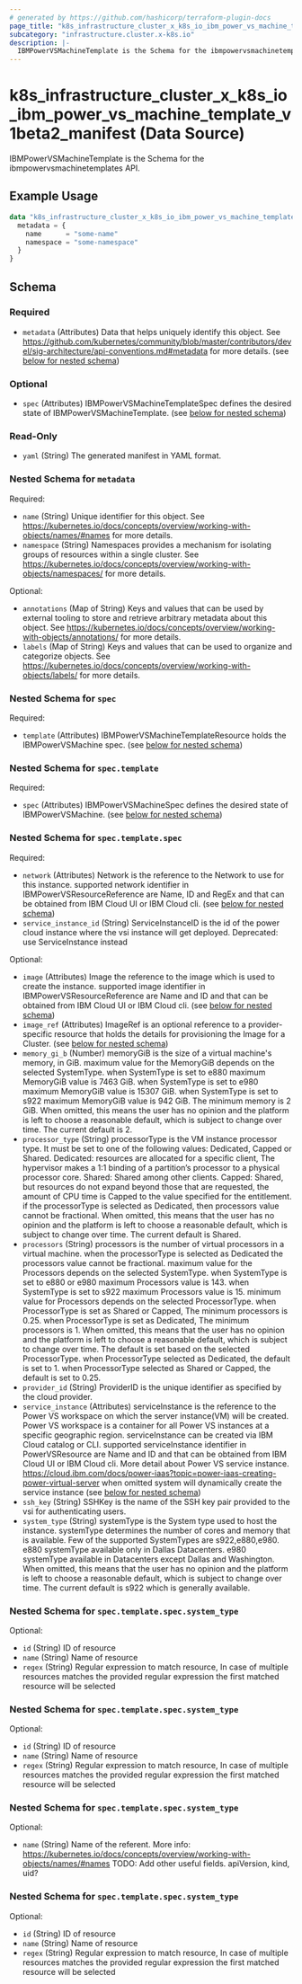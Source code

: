 ```yaml
---
# generated by https://github.com/hashicorp/terraform-plugin-docs
page_title: "k8s_infrastructure_cluster_x_k8s_io_ibm_power_vs_machine_template_v1beta2_manifest Data Source - terraform-provider-k8s"
subcategory: "infrastructure.cluster.x-k8s.io"
description: |-
  IBMPowerVSMachineTemplate is the Schema for the ibmpowervsmachinetemplates API.
---
```


# k8s_infrastructure_cluster_x_k8s_io_ibm_power_vs_machine_template_v1beta2_manifest (Data Source)

IBMPowerVSMachineTemplate is the Schema for the ibmpowervsmachinetemplates API.

## Example Usage

```terraform
data "k8s_infrastructure_cluster_x_k8s_io_ibm_power_vs_machine_template_v1beta2_manifest" "example" {
  metadata = {
    name      = "some-name"
    namespace = "some-namespace"
  }
}
```

<!-- schema generated by tfplugindocs -->
## Schema

### Required

- `metadata` (Attributes) Data that helps uniquely identify this object. See https://github.com/kubernetes/community/blob/master/contributors/devel/sig-architecture/api-conventions.md#metadata for more details. (see [below for nested schema](#nestedatt--metadata))

### Optional

- `spec` (Attributes) IBMPowerVSMachineTemplateSpec defines the desired state of IBMPowerVSMachineTemplate. (see [below for nested schema](#nestedatt--spec))

### Read-Only

- `yaml` (String) The generated manifest in YAML format.

<a id="nestedatt--metadata"></a>
### Nested Schema for `metadata`

Required:

- `name` (String) Unique identifier for this object. See https://kubernetes.io/docs/concepts/overview/working-with-objects/names/#names for more details.
- `namespace` (String) Namespaces provides a mechanism for isolating groups of resources within a single cluster. See https://kubernetes.io/docs/concepts/overview/working-with-objects/namespaces/ for more details.

Optional:

- `annotations` (Map of String) Keys and values that can be used by external tooling to store and retrieve arbitrary metadata about this object. See https://kubernetes.io/docs/concepts/overview/working-with-objects/annotations/ for more details.
- `labels` (Map of String) Keys and values that can be used to organize and categorize objects. See https://kubernetes.io/docs/concepts/overview/working-with-objects/labels/ for more details.


<a id="nestedatt--spec"></a>
### Nested Schema for `spec`

Required:

- `template` (Attributes) IBMPowerVSMachineTemplateResource holds the IBMPowerVSMachine spec. (see [below for nested schema](#nestedatt--spec--template))

<a id="nestedatt--spec--template"></a>
### Nested Schema for `spec.template`

Required:

- `spec` (Attributes) IBMPowerVSMachineSpec defines the desired state of IBMPowerVSMachine. (see [below for nested schema](#nestedatt--spec--template--spec))

<a id="nestedatt--spec--template--spec"></a>
### Nested Schema for `spec.template.spec`

Required:

- `network` (Attributes) Network is the reference to the Network to use for this instance. supported network identifier in IBMPowerVSResourceReference are Name, ID and RegEx and that can be obtained from IBM Cloud UI or IBM Cloud cli. (see [below for nested schema](#nestedatt--spec--template--spec--network))
- `service_instance_id` (String) ServiceInstanceID is the id of the power cloud instance where the vsi instance will get deployed. Deprecated: use ServiceInstance instead

Optional:

- `image` (Attributes) Image the reference to the image which is used to create the instance. supported image identifier in IBMPowerVSResourceReference are Name and ID and that can be obtained from IBM Cloud UI or IBM Cloud cli. (see [below for nested schema](#nestedatt--spec--template--spec--image))
- `image_ref` (Attributes) ImageRef is an optional reference to a provider-specific resource that holds the details for provisioning the Image for a Cluster. (see [below for nested schema](#nestedatt--spec--template--spec--image_ref))
- `memory_gi_b` (Number) memoryGiB is the size of a virtual machine's memory, in GiB. maximum value for the MemoryGiB depends on the selected SystemType. when SystemType is set to e880 maximum MemoryGiB value is 7463 GiB. when SystemType is set to e980 maximum MemoryGiB value is 15307 GiB. when SystemType is set to s922 maximum MemoryGiB value is 942 GiB. The minimum memory is 2 GiB. When omitted, this means the user has no opinion and the platform is left to choose a reasonable default, which is subject to change over time. The current default is 2.
- `processor_type` (String) processorType is the VM instance processor type. It must be set to one of the following values: Dedicated, Capped or Shared. Dedicated: resources are allocated for a specific client, The hypervisor makes a 1:1 binding of a partition’s processor to a physical processor core. Shared: Shared among other clients. Capped: Shared, but resources do not expand beyond those that are requested, the amount of CPU time is Capped to the value specified for the entitlement. if the processorType is selected as Dedicated, then processors value cannot be fractional. When omitted, this means that the user has no opinion and the platform is left to choose a reasonable default, which is subject to change over time. The current default is Shared.
- `processors` (String) processors is the number of virtual processors in a virtual machine. when the processorType is selected as Dedicated the processors value cannot be fractional. maximum value for the Processors depends on the selected SystemType. when SystemType is set to e880 or e980 maximum Processors value is 143. when SystemType is set to s922 maximum Processors value is 15. minimum value for Processors depends on the selected ProcessorType. when ProcessorType is set as Shared or Capped, The minimum processors is 0.25. when ProcessorType is set as Dedicated, The minimum processors is 1. When omitted, this means that the user has no opinion and the platform is left to choose a reasonable default, which is subject to change over time. The default is set based on the selected ProcessorType. when ProcessorType selected as Dedicated, the default is set to 1. when ProcessorType selected as Shared or Capped, the default is set to 0.25.
- `provider_id` (String) ProviderID is the unique identifier as specified by the cloud provider.
- `service_instance` (Attributes) serviceInstance is the reference to the Power VS workspace on which the server instance(VM) will be created. Power VS workspace is a container for all Power VS instances at a specific geographic region. serviceInstance can be created via IBM Cloud catalog or CLI. supported serviceInstance identifier in PowerVSResource are Name and ID and that can be obtained from IBM Cloud UI or IBM Cloud cli. More detail about Power VS service instance. https://cloud.ibm.com/docs/power-iaas?topic=power-iaas-creating-power-virtual-server when omitted system will dynamically create the service instance (see [below for nested schema](#nestedatt--spec--template--spec--service_instance))
- `ssh_key` (String) SSHKey is the name of the SSH key pair provided to the vsi for authenticating users.
- `system_type` (String) systemType is the System type used to host the instance. systemType determines the number of cores and memory that is available. Few of the supported SystemTypes are s922,e880,e980. e880 systemType available only in Dallas Datacenters. e980 systemType available in Datacenters except Dallas and Washington. When omitted, this means that the user has no opinion and the platform is left to choose a reasonable default, which is subject to change over time. The current default is s922 which is generally available.

<a id="nestedatt--spec--template--spec--network"></a>
### Nested Schema for `spec.template.spec.system_type`

Optional:

- `id` (String) ID of resource
- `name` (String) Name of resource
- `regex` (String) Regular expression to match resource, In case of multiple resources matches the provided regular expression the first matched resource will be selected


<a id="nestedatt--spec--template--spec--image"></a>
### Nested Schema for `spec.template.spec.system_type`

Optional:

- `id` (String) ID of resource
- `name` (String) Name of resource
- `regex` (String) Regular expression to match resource, In case of multiple resources matches the provided regular expression the first matched resource will be selected


<a id="nestedatt--spec--template--spec--image_ref"></a>
### Nested Schema for `spec.template.spec.system_type`

Optional:

- `name` (String) Name of the referent. More info: https://kubernetes.io/docs/concepts/overview/working-with-objects/names/#names TODO: Add other useful fields. apiVersion, kind, uid?


<a id="nestedatt--spec--template--spec--service_instance"></a>
### Nested Schema for `spec.template.spec.system_type`

Optional:

- `id` (String) ID of resource
- `name` (String) Name of resource
- `regex` (String) Regular expression to match resource, In case of multiple resources matches the provided regular expression the first matched resource will be selected
